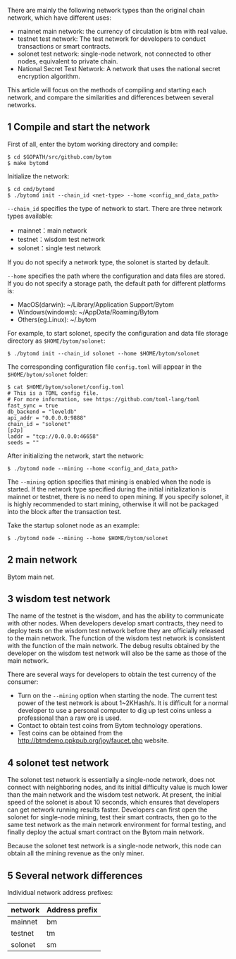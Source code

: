There are mainly the following network types than the original chain network, which have different uses:

- mainnet main network: the currency of circulation is btm with real value.
- testnet test network: The test network for developers to conduct transactions or smart contracts.
- solonet test network: single-node network, not connected to other nodes, equivalent to private chain.
- National Secret Test Network: A network that uses the national secret encryption algorithm.

This article will focus on the methods of compiling and starting each network, and compare the similarities and differences between several networks.

## 1 Compile and start the network

First of all, enter the bytom working directory and compile:

```
$ cd $GOPATH/src/github.com/bytom
$ make bytomd
```

Initialize the network:

```
$ cd cmd/bytomd
$ ./bytomd init --chain_id <net-type> --home <config_and_data_path>
```

`--chain_id` specifies the type of network to start. There are three network types available:

- mainnet：main network
- testnet：wisdom test network
- solonet：single test network

If you do not specify a network type, the solonet is started by default.

`--home` specifies the path where the configuration and data files are stored. If you do not specify a storage path, the default path for different platforms is:

- MacOS(darwin): ~/Library/Application Support/Bytom
- Windows(windows): ~/AppData/Roaming/Bytom
- Others(eg.Linux): ~/.bytom

For example, to start solonet, specify the configuration and data file storage directory as `$HOME/bytom/solonet`:

```
$ ./bytomd init --chain_id solonet --home $HOME/bytom/solonet
```

The corresponding configuration file `config.toml` will appear in the `$HOME/bytom/solonet` folder:

```
$ cat $HOME/bytom/solonet/config.toml
# This is a TOML config file.
# For more information, see https://github.com/toml-lang/toml
fast_sync = true
db_backend = "leveldb"
api_addr = "0.0.0.0:9888"
chain_id = "solonet"
[p2p]
laddr = "tcp://0.0.0.0:46658"
seeds = ""
```

After initializing the network, start the network:

```
$ ./bytomd node --mining --home <config_and_data_path>
```

The `--mining` option specifies that mining is enabled when the node is started. If the network type specified during the initial initialization is mainnet or testnet, there is no need to open mining. If you specify solonet, it is highly recommended to start mining, otherwise it will not be packaged into the block after the transaction test.

Take the startup solonet node as an example:

```
$ ./bytomd node --mining --home $HOME/bytom/solonet
```

## 2 main network

Bytom main net.

## 3 wisdom test network

The name of the testnet is the wisdom, and has the ability to communicate with other nodes. When developers develop smart contracts, they need to deploy tests on the wisdom test network before they are officially released to the main network. The function of the wisdom test network is consistent with the function of the main network. The debug results obtained by the developer on the wisdom test network will also be the same as those of the main network.

There are several ways for developers to obtain the test currency of the consumer:

- Turn on the `--mining` option when starting the node. The current test power of the test network is about 1~2KHash/s. It is difficult for a normal developer to use a personal computer to dig up test coins unless a professional than a raw ore is used.
- Contact to obtain test coins from Bytom technology operations.
- Test coins can be obtained from the <http://btmdemo.ppkpub.org/joy/faucet.php> website.

## 4 solonet test network

The solonet test network is essentially a single-node network, does not connect with neighboring nodes, and its initial difficulty value is much lower than the main network and the wisdom test network. At present, the initial speed of the solonet is about 10 seconds, which ensures that developers can get network running results faster. Developers can first open the solonet for single-node mining, test their smart contracts, then go to the same test network as the main network environment for formal testing, and finally deploy the actual smart contract on the Bytom main network.

Because the solonet test network is a single-node network, this node can obtain all the mining revenue as the only miner.

## 5 Several network differences

Individual network address prefixes:

network | Address prefix
--------|---------------
mainnet | bm
testnet | tm
solonet | sm
